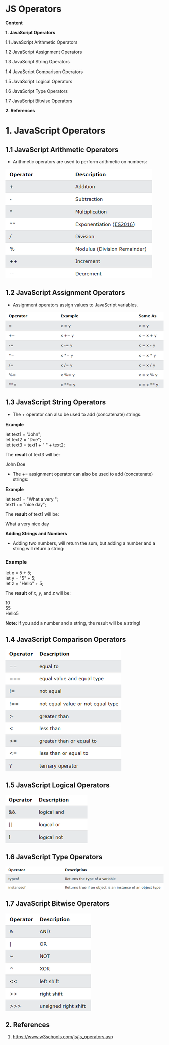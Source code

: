 # JS Operators

**Content**

**1. JavaScript Operators**

1.1 JavaScript Arithmetic Operators

1.2 JavaScript Assignment Operators

1.3 JavaScript String Operators

1.4 JavaScript Comparison Operators

1.5 JavaScript Logical Operators

1.6 JavaScript Type Operators

1.7 JavaScript Bitwise Operators

**2. References**

# 1. JavaScript Operators

## 1.1 JavaScript Arithmetic Operators

-   Arithmetic operators are used to perform arithmetic on numbers:

![](media/9ee20d2d197663625dfd1a448f667bda.png)

## 1.2 JavaScript Assignment Operators

-   Assignment operators assign values to JavaScript variables.

![](media/314c1a9cc8a57222ae418e9ba9d6d3a9.png)

## 1.3 JavaScript String Operators

-   The + operator can also be used to add (concatenate) strings.

**Example**

let text1 = "John";  
let text2 = "Doe";  
let text3 = text1 + " " + text2;

The **result** of text3 will be:

John Doe

-   The += assignment operator can also be used to add (concatenate) strings:

**Example**

let text1 = "What a very ";  
text1 += "nice day";

The **result** of text1 will be:

What a very nice day

**Adding Strings and Numbers**

-   Adding two numbers, will return the sum, but adding a number and a string will return a string:

### Example

let x = 5 + 5;  
let y = "5" + 5;  
let z = "Hello" + 5;

The **result** of *x*, *y*, and *z* will be:

10  
55  
Hello5

**Note:** If you add a number and a string, the result will be a string!

## 1.4 JavaScript Comparison Operators

![](media/a8a4bf1660f5f1280fd7a67eda12f441.png)

## 1.5 JavaScript Logical Operators

![](media/eae64018a5cbf2d1846820dbd64b1df5.png)

## 1.6 JavaScript Type Operators

![](media/425eb74885be2c5ed70a5b25cf36a8e7.png)

## 1.7 JavaScript Bitwise Operators

![](media/1c49394fd753f26b79f2f7b8a79ee275.png)

## 2. References

1.  https://www.w3schools.com/js/js_operators.asp
